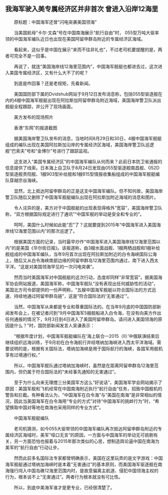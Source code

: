 ## 我海军驶入美专属经济区并非首次 曾进入沿岸12海里
　　原标题：中国海军还曾“闪电突袭美国领海”

　　当美国航母“卡尔·文森”号在中国南海展示“航行自由”时， 055型万吨大驱率领的中国海军编队近日也出现在美国阿留申群岛附近的专属经济区海域。

　　看起来，这似乎是中国在展示“来而不往非礼也”，不过老司机要提醒的是，两者可完全不是一回事。

　　再说了，就连“美国海岸线12海里范围内”，中国海军舰艇也都进去过，这次进入美国专属经济区，又有什么大不了的呢？

　　到底是咋回事？还是老规矩，先看新闻。

　　美国国防部下属的Dvidshub网站于9月12日发布消息称，包括055型驱逐舰在内的4艘中国海军舰艇出现在阿拉斯加阿留申群岛附近海域，美国海岸警卫队派出舰艇全程跟踪，并公开了现场画面。

　　美方发布的现场照片

　　香港“东网”的报道截图

　　据美国海岸警卫队发布的消息，当地时间8月29日和30日，4艘中国海军舰艇组成的编队出现在美国阿拉斯加沿岸的专属经济区海域，美国海岸警卫队巡逻舰“巴索夫”号和“金博尔”号进行了跟踪监视。

　　这支进入“美国专属经济区”的中国海军编队从何而来？此前日本防卫省通报的信息提供了线索。日本海上自卫队于8月24日发现由055型驱逐舰南昌舰、052D型驱逐舰贵阳舰、1艘903型补给舰和1艘815型情报收集船组成的中国海军舰艇编队穿越宗谷海峡。

　　显然，北上抵达阿留申群岛的正是这支中国海军编队。但不知何故，美国海岸警卫队随后又删除了中国海军舰艇编队出现在阿拉斯加附近海域的消息和图片。

　　令人诧异的是，美方对于中国舰艇的出现表现得格外“宽容”，美国海岸警卫队称，“双方根据国际规定进行了通讯”“中国军舰的举动是安全和专业的”。

　　呵呵，美国什么时候如此能“忍”了？这就要提到2015年“中国海军进入美国海岸线12海里范围以内”的那次巡逻了。

　　根据美国方面的记录，当时最早炒作“中国海军进入美国海岸线12海里范围以内”的是美国《华尔街日报》。该报道称，由3艘水面战舰、1艘两栖战舰和1艘补给舰组成的中国海军编队，当年9月首次出现在阿拉斯加附近的白令海峡国际公海上，随后又从白令海峡南部边缘的阿留申群岛12海里范围内通过，南下进入西太平洋。“这是对美国领海罕见的一次闪电突袭”。

　　然而当时美国海军对中国舰艇的这次行动，态度却同样“非常宽容”。据美国海军协会网站报道，美国海军称，中国海军舰队“没有表现出任何威胁性的活动”， 美国北方司令部提供的一份声明称，“五艘中国海军舰艇以符合国际法的方式迅速、持续地通过阿留申群岛链”，这是“符合国际法的‘无害通过’”。

　　当然，中国海军从来都是专业和尊重国际法的。在当年9月底的中国国防部新闻发布会上，在被记者问到“9月中国海军5艘舰船进入白令海，在没有向美方作出任何通报的情况下，9月3日到4日进入了美国阿留申群岛。请问进入美国领海的原因是什么？”时，国防部新闻发言人吴谦表示：

　　“根据年度计划，中国海军舰艇编队在‘海上联合—2015（II）’中俄联演结束后继续组织远海训练，于9月初在白令海航行并经塔纳加海峡进入西太平洋海域。需要说明的是，根据有关国际法，塔纳加海峡是用于国际航行的海峡，各国军用舰机享有过境通行权。”

　　所以，中国海军舰队通过塔纳加海峡时，虽然是在距离阿留申群岛12海里范围内，但仍属于符合国际法的“未经事先通知的无害通过”。

　　至于为什么向来无理搅三分美国军方这么“好说话”，美国海军学会网站揭示了原因：美国军舰和飞机经常在中国南海附近执行“航行自由”任务，招致中国舰机的警告和拦截。有种看法认为，“中国海军在白令海”与“美国在南海”是非常相似的情况，因此当美国海军在白令海用“专业的方式”对待“中国海军的挑衅行为”时，“希望换取中国对等地在南海也采用同样的专业方式”。

　　中国海军舰艇编队

　　老司机猜测，如今055大驱带领的中国海军编队再次抵达阿留申群岛附近的专属经济区海域时，美军“哑口无言”的原因，一方面与中国海军的举动无可挑剔有关，另一方面恐怕也报着与2015年那次类似的心思，想制造舆论逼中国在南海为美军的“航行自由”行动让步。

　　然而此前多名国际法专家都曾明确表示，美国在这里玩弄的是文字游戏：中国海军舰艇通过塔纳加海峡时是本着“无害通过”的基本原则，而美国海军驱逐舰在南海强行闯入中国岛礁12海里范围内时，是故意偏离主航道、侵犯中国领海主权的行为，根本谈不上“无害通过”。两者行为根本就没有可比性。

　　所以，到底中美海军谁才是更专业，已经很清楚了。





